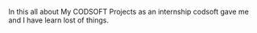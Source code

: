 In this all about My CODSOFT Projects
as an internship codsoft gave me
and I have learn lost of things.
